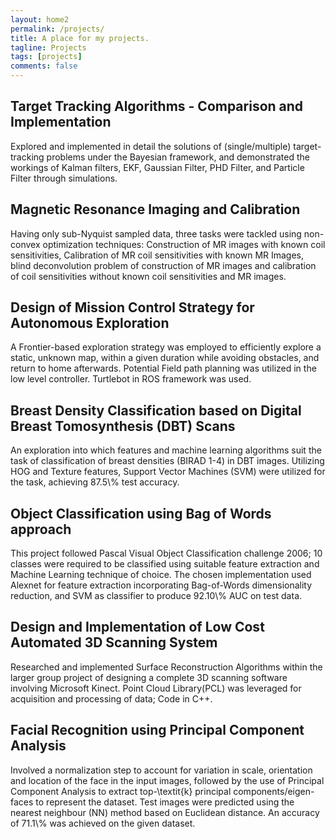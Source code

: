 ```yaml
---
layout: home2
permalink: /projects/
title: A place for my projects. 
tagline: Projects
tags: [projects]
comments: false
---
```

<h2>Target Tracking Algorithms - Comparison and Implementation</h2>
Explored and implemented in detail the solutions of (single/multiple) target-tracking problems under the Bayesian framework, and demonstrated the workings of Kalman filters, EKF, Gaussian Filter, PHD Filter, and Particle Filter through simulations.

<h2>Magnetic Resonance Imaging and Calibration</h2>
Having only sub-Nyquist sampled data, three tasks were tackled using non-convex optimization techniques: Construction of MR images with known coil sensitivities, Calibration of MR coil sensitivities with known MR Images, blind deconvolution problem of construction of MR images and calibration of coil sensitivities without known coil sensitivities and MR images.


<h2>Design of Mission Control Strategy for Autonomous Exploration</h2>
A Frontier-based exploration strategy was employed to efficiently explore a static, unknown map,  within a given duration while avoiding obstacles, and return to home afterwards. Potential Field path planning was utilized in the low level controller. Turtlebot in  ROS framework was used. 


<h2>Breast Density Classification based on Digital Breast Tomosynthesis (DBT) Scans</h2> 
An exploration into which features and machine learning algorithms suit the task of classification of breast densities (BIRAD 1-4) in DBT images. Utilizing HOG and Texture features, Support Vector Machines (SVM) were utilized for the task, achieving 87.5\% test accuracy. 

<h2>Object Classification using Bag of Words approach</h2>
This project followed Pascal Visual Object Classification challenge 2006; 10 classes were required to be classified using suitable feature extraction and Machine Learning technique of choice. The chosen implementation used Alexnet for feature extraction incorporating Bag-of-Words dimensionality reduction, and SVM as classifier to produce 92.10\% AUC on test data.

<h2>Design and Implementation of Low Cost Automated 3D Scanning System</h2>
Researched and implemented Surface Reconstruction Algorithms within the larger group project of designing a complete 3D scanning software involving Microsoft Kinect. Point Cloud Library(PCL) was leveraged for acquisition and processing of data; Code in C++. 

<h2>Facial Recognition using Principal Component Analysis</h2>
Involved a normalization step to account for variation in scale, orientation and location of the face in the input images, followed by the use of Principal Component Analysis to extract top-\textit{k} principal components/eigen-faces to represent the dataset. Test images were predicted using the nearest neighbour (NN) method based on Euclidean distance. An accuracy of 71.1\% was achieved on the given dataset.


